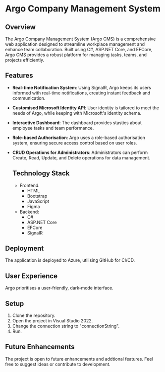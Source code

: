# Argo Company Management System

## Overview
The Argo Company Management System (Argo CMS) is a comprehensive web application designed to streamline workplace management and enhance team collaboration. Built using C#, ASP.NET Core, and EFCore, Argo CMS provides a robust platform for managing tasks, teams, and projects efficiently.

## Features
* **Real-time Notification System**: Using SignalR, Argo keeps its users informed with real-time notifications, creating instant feedback and communication.
* **Customised Microsoft Identity API**: User identity is tailored to meet the needs of Argo, while keeping with Microsoft's identity schema.
* **Interactive Dashboard**: The dashboard provides stastics about employee tasks and team performance.
* **Role-based Authorisation**: Argo uses a role-based authorisation system, ensuring secure access control based on user roles.
* **CRUD Operations for Administrators**: Administrators can perform Create, Read, Update, and Delete operations for data management.

  ## Technology Stack
  * Frontend:
    * HTML
    * Bootstrap
    * JavaScript
    * Figma
  *  Backend:
      * C#
      * ASP.NET Core
      * EFCore
      * SignalR
 
## Deployment
The application is deployed to Azure, utilising GitHub for CI/CD.

## User Experience
Argo prioritises a user-friendly, dark-mode interface. 

## Setup
1. Clone the repository.
2. Open the project in Visual Studio 2022.
3. Change the connection string to "connectionString".
4. Run.

## Future Enhancements
The project is open to future enhancements and addtional features. Feel free to suggest ideas or contribute to development.

